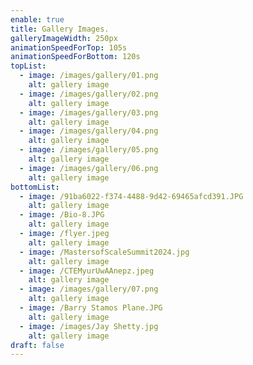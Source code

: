 ```yaml
---
enable: true
title: Gallery Images.
galleryImageWidth: 250px
animationSpeedForTop: 105s
animationSpeedForBottom: 120s
topList:
  - image: /images/gallery/01.png
    alt: gallery image
  - image: /images/gallery/02.png
    alt: gallery image
  - image: /images/gallery/03.png
    alt: gallery image
  - image: /images/gallery/04.png
    alt: gallery image
  - image: /images/gallery/05.png
    alt: gallery image
  - image: /images/gallery/06.png
    alt: gallery image
bottomList:
  - image: /91ba6022-f374-4488-9d42-69465afcd391.JPG
    alt: gallery image
  - image: /Bio-8.JPG
    alt: gallery image
  - image: /flyer.jpeg
    alt: gallery image
  - image: /MastersofScaleSummit2024.jpg
    alt: gallery image
  - image: /CTEMyurUwAAnepz.jpeg
    alt: gallery image
  - image: /images/gallery/07.png
    alt: gallery image
  - image: /Barry Stamos Plane.JPG
    alt: gallery image
  - image: /images/Jay Shetty.jpg
    alt: gallery image
draft: false
---
```

